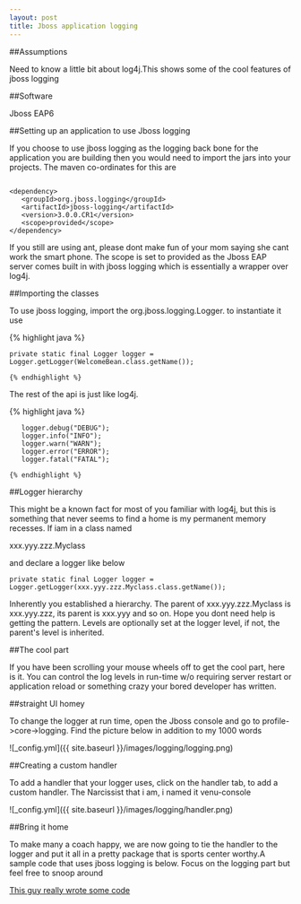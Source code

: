 ```yaml
---
layout: post
title: Jboss application logging
---
```


##Assumptions

Need to know a little bit about log4j.This shows some of the cool features of jboss logging

##Software

Jboss EAP6

##Setting up an application to use Jboss logging

If you choose to use jboss logging as the logging back bone for the application you are building
then you would need to import the jars into your projects. The maven co-ordinates for this are

```

<dependency>
   <groupId>org.jboss.logging</groupId>
   <artifactId>jboss-logging</artifactId>
   <version>3.0.0.CR1</version>
   <scope>provided</scope>
</dependency>

```

If you still are using ant, please dont make fun of your mom saying she cant work the smart phone. The 
scope is set to provided as the Jboss EAP server comes built in with jboss logging which is essentially
a wrapper over log4j.

##Importing the classes

To use jboss logging, import the org.jboss.logging.Logger. to instantiate it use 

{% highlight java %}

	private static final Logger logger = Logger.getLogger(WelcomeBean.class.getName());
	
	{% endhighlight %}
	
The rest of the api is just like log4j.

{% highlight java %}
       
       logger.debug("DEBUG");
       logger.info("INFO");
       logger.warn("WARN");
       logger.error("ERROR");
       logger.fatal("FATAL");

	{% endhighlight %}

##Logger hierarchy

This might be a known fact for most of you familiar with log4j, but this is something that never seems
to find a home is my permanent memory recesses. If iam in a class named

xxx.yyy.zzz.Myclass

and declare a logger like below

	private static final Logger logger = Logger.getLogger(xxx.yyy.zzz.Myclass.class.getName());

Inherently you established a hierarchy. The parent of xxx.yyy.zzz.Myclass is xxx.yyy.zzz, its parent
is xxx.yyy and so on. Hope you dont need help is getting the pattern. Levels are optionally set at the
logger level, if not, the parent's level is inherited.

##The cool part

If you have been scrolling your mouse wheels off to get the cool part, here is it. You can control
the log levels in run-time w/o requiring server restart or application reload or something crazy
your bored developer has written. 

##straight UI homey

To change the logger at run time, open the Jboss console and go to profile->core->logging. Find the picture
below in addition to my 1000 words

![_config.yml]({{ site.baseurl }}/images/logging/logging.png)

##Creating a custom handler

To add a handler that your logger uses, click on the handler tab, to add a custom handler. The Narcissist
that i am,  i named it venu-console

![_config.yml]({{ site.baseurl }}/images/logging/handler.png)

##Bring it home

To make many a coach happy, we are now going to tie the handler to the logger and put it all in a pretty
package that is sports center worthy.A sample code that uses jboss logging is below. Focus on the logging
part but feel free to snoop around

[This guy really wrote some code](https://github.com/svsvenu/blog/blob/master/kitchensink/src/main/java/com/venu/jsf/WelcomeBean.java)






